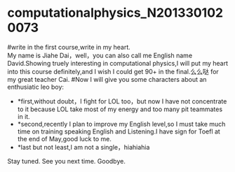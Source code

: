 # computationalphysics_N2013301020073
#write in the first course,write in my heart.  
My name is Jiahe Dai，well，you can also call me English name David.Showing truely interesting in computational physics,I will put my heart into this course definitely,and I wish I could get 90+ in the final.么么哒 for my great teacher Cai.
#Now I will give you some characters about an enthusiatic leo boy:
- *first,without doubt，I fight for LOL too，but now I have not concentrate to it because LOL take most of my energy and too many pit teammates in it.
- *second,recently I plan to improve my English level,so I must take much time on training speaking English and Listening.I have sign for Toefl at the end of May,good luck to me.
- *last but not least,I am not a single，hiahiahia


Stay tuned. See you next time. Goodbye.
